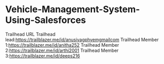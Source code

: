 # Vehicle-Management-System-Using-Salesforces

Trailhead URL 
Trailhead lead:https://trailblazer.me/id/anusiyagphyemgmailcom 
Trailhead Member 1:https://trailblazer.me/id/anitha252 
Trailhead Member 2:https://trailblazer.me/id/arthi2001
Trailhead Member 3:https://trailblazer.me/id/deeps216
